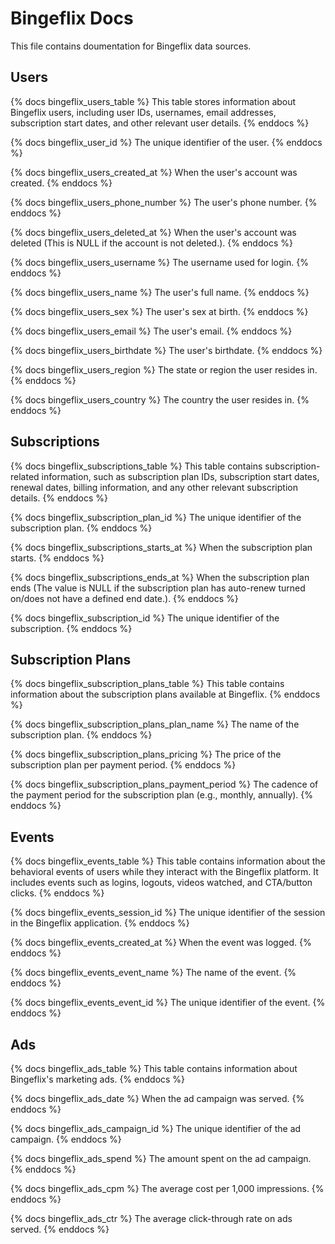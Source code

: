 # Bingeflix Docs
This file contains doumentation for Bingeflix data sources.

## Users

{% docs bingeflix_users_table %}
This table stores information about Bingeflix users, including user IDs, usernames, email addresses, subscription start dates, and other relevant user details.
{% enddocs %}

{% docs bingeflix_user_id %}
The unique identifier of the user.
{% enddocs %}

{% docs bingeflix_users_created_at %}
When the user's account was created.
{% enddocs %}

{% docs bingeflix_users_phone_number %}
The user's phone number.
{% enddocs %}

{% docs bingeflix_users_deleted_at %}
When the user's account was deleted (This is NULL if the account is not deleted.).
{% enddocs %}

{% docs bingeflix_users_username %}
The username used for login.
{% enddocs %}

{% docs bingeflix_users_name %}
The user's full name.
{% enddocs %}

{% docs bingeflix_users_sex %}
The user's sex at birth.
{% enddocs %}

{% docs bingeflix_users_email %}
The user's email.
{% enddocs %}

{% docs bingeflix_users_birthdate %}
The user's birthdate.
{% enddocs %}

{% docs bingeflix_users_region %}
The state or region the user resides in.
{% enddocs %}

{% docs bingeflix_users_country %}
The country the user resides in.
{% enddocs %}

## Subscriptions

{% docs bingeflix_subscriptions_table %}
This table contains subscription-related information, such as subscription plan IDs, subscription start dates, renewal dates, billing information, and any other relevant subscription details.
{% enddocs %}

{% docs bingeflix_subscription_plan_id %}
The unique identifier of the subscription plan.
{% enddocs %}

{% docs bingeflix_subscriptions_starts_at %}
When the subscription plan starts.
{% enddocs %}

{% docs bingeflix_subscriptions_ends_at %}
When the subscription plan ends (The value is NULL if the subscription plan has auto-renew turned on/does not have a defined end date.).
{% enddocs %}

{% docs bingeflix_subscription_id %}
The unique identifier of the subscription.
{% enddocs %}

## Subscription Plans

{% docs bingeflix_subscription_plans_table %}
This table contains information about the subscription plans available at Bingeflix.
{% enddocs %}

{% docs bingeflix_subscription_plans_plan_name %}
The name of the subscription plan.
{% enddocs %}

{% docs bingeflix_subscription_plans_pricing %}
The price of the subscription plan per payment period.
{% enddocs %}

{% docs bingeflix_subscription_plans_payment_period %}
The cadence of the payment period for the subscription plan (e.g., monthly, annually).
{% enddocs %}

## Events

{% docs bingeflix_events_table %}
This table contains information about the behavioral events of users while they interact with the Bingeflix platform. It includes events such as logins, logouts, videos watched, and CTA/button clicks.
{% enddocs %}

{% docs bingeflix_events_session_id %}
The unique identifier of the session in the Bingeflix application.
{% enddocs %}

{% docs bingeflix_events_created_at %}
When the event was logged.
{% enddocs %}

{% docs bingeflix_events_event_name %}
The name of the event.
{% enddocs %}

{% docs bingeflix_events_event_id %}
The unique identifier of the event.
{% enddocs %}

## Ads

{% docs bingeflix_ads_table %}
This table contains information about Bingeflix's marketing ads.
{% enddocs %}

{% docs bingeflix_ads_date %}
When the ad campaign was served.
{% enddocs %}

{% docs bingeflix_ads_campaign_id %}
The unique identifier of the ad campaign.
{% enddocs %}

{% docs bingeflix_ads_spend %}
The amount spent on the ad campaign.
{% enddocs %}

{% docs bingeflix_ads_cpm %}
The average cost per 1,000 impressions.
{% enddocs %}

{% docs bingeflix_ads_ctr %}
The average click-through rate on ads served.
{% enddocs %}
